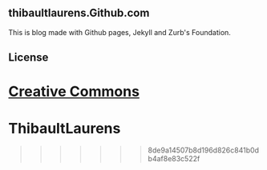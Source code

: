 ## thibaultlaurens.Github.com
 
This is blog made with Github pages, Jekyll and Zurb's Foundation.

## License

[Creative Commons](http://creativecommons.org/licenses/by-nc-sa/3.0/)
=======
ThibaultLaurens
===============
>>>>>>> 8de9a14507b8d196d826c841b0db4af8e83c522f
